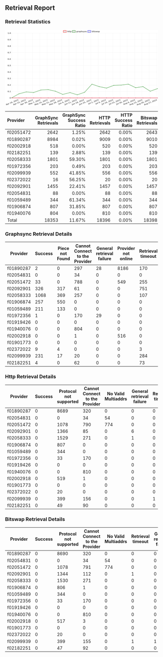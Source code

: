## Retrieval Report
### Retrieval Statistics
<img src="https://raw.githubusercontent.com/data-preservation-programs/filplus-checker-assets/main/filecoin-project/filecoin-plus-large-datasets/issues/1341/1693448831036.png"/>

| Provider  | GraphSync Retrievals | GraphSync Success Ratio | HTTP Retrievals | HTTP Success Ratio | Bitswap Retrievals | Bitswap Success Ratio |
| :-------- | -------------------: | ----------------------: | --------------: | -----------------: | -----------------: | --------------------: |
| f02051472 |                 2642 |                   1.25% |            2642 |              0.00% |               2643 |                 0.00% |
| f01890287 |                 8984 |                   0.02% |            9009 |              0.00% |               9010 |                 0.00% |
| f02002918 |                  518 |                   0.00% |             520 |              0.00% |                520 |                 0.00% |
| f02182251 |                  139 |                   2.88% |             139 |              0.00% |                139 |                 0.00% |
| f02058333 |                 1801 |                  59.30% |            1801 |              0.00% |               1801 |                 0.00% |
| f01972356 |                  203 |                   0.49% |             203 |              0.00% |                203 |                 0.00% |
| f02099939 |                  552 |                  41.85% |             556 |              0.00% |                556 |                 0.00% |
| f02372022 |                   16 |                  56.25% |              20 |              0.00% |                 20 |                 0.00% |
| f02092901 |                 1455 |                  22.41% |            1457 |              0.00% |               1457 |                 0.00% |
| f02054831 |                   88 |                   0.00% |              88 |              0.00% |                 88 |                 0.00% |
| f01059489 |                  344 |                  61.34% |             344 |              0.00% |                344 |                 0.00% |
| f01906874 |                  807 |                  31.85% |             807 |              0.00% |                807 |                 0.00% |
| f01940076 |                  804 |                   0.00% |             810 |              0.00% |                810 |                 0.00% |
| Total     |                18353 |                  11.67% |           18396 |              0.00% |              18398 |                 0.00% |

### Graphsync Retrieval Details
| Provider  | Success | Piece not Found | Cannot Connect to the Provider | General retrieval failure | Provider not online | Retrieval timeout | Unconfirmed block transfer | No Valid Multiaddrs |
| --------- | ------- | --------------- | ------------------------------ | ------------------------- | ------------------- | ----------------- | -------------------------- | ------------------- |
| f01890287 | 2       | 0               | 297                            | 28                        | 8186                | 170               | 301                        | 0                   |
| f02054831 | 0       | 0               | 34                             | 0                         | 0                   | 0                 | 0                          | 54                  |
| f02051472 | 33      | 0               | 788                            | 0                         | 549                 | 255               | 238                        | 779                 |
| f02092901 | 326     | 317             | 61                             | 0                         | 0                   | 751               | 0                          | 0                   |
| f02058333 | 1068    | 369             | 257                            | 0                         | 0                   | 107               | 0                          | 0                   |
| f01906874 | 257     | 550             | 0                              | 0                         | 0                   | 0                 | 0                          | 0                   |
| f01059489 | 211     | 133             | 0                              | 0                         | 0                   | 0                 | 0                          | 0                   |
| f01972356 | 1       | 0               | 170                            | 29                        | 0                   | 0                 | 3                          | 0                   |
| f01919426 | 0       | 0               | 0                              | 0                         | 0                   | 0                 | 0                          | 0                   |
| f01940076 | 0       | 0               | 804                            | 0                         | 0                   | 0                 | 0                          | 0                   |
| f02002918 | 0       | 0               | 1                              | 0                         | 516                 | 0                 | 1                          | 0                   |
| f01901773 | 0       | 0               | 0                              | 0                         | 0                   | 0                 | 0                          | 0                   |
| f02372022 | 9       | 4               | 0                              | 0                         | 0                   | 3                 | 0                          | 0                   |
| f02099939 | 231     | 17              | 20                             | 0                         | 0                   | 284               | 0                          | 0                   |
| f02182251 | 4       | 0               | 62                             | 0                         | 0                   | 73                | 0                          | 0                   |

### Http Retrieval Details
| Provider  | Success | Protocol not supported | Cannot Connect to the Provider | No Valid Multiaddrs | General retrieval failure | Retrieval timeout |
| --------- | ------- | ---------------------- | ------------------------------ | ------------------- | ------------------------- | ----------------- |
| f01890287 | 0       | 8689                   | 320                            | 0                   | 0                         | 0                 |
| f02054831 | 0       | 0                      | 34                             | 54                  | 0                         | 0                 |
| f02051472 | 0       | 1078                   | 790                            | 774                 | 0                         | 0                 |
| f02092901 | 0       | 1366                   | 85                             | 0                   | 6                         | 0                 |
| f02058333 | 0       | 1529                   | 271                            | 0                   | 1                         | 0                 |
| f01906874 | 0       | 807                    | 0                              | 0                   | 0                         | 0                 |
| f01059489 | 0       | 344                    | 0                              | 0                   | 0                         | 0                 |
| f01972356 | 0       | 33                     | 170                            | 0                   | 0                         | 0                 |
| f01919426 | 0       | 0                      | 0                              | 0                   | 0                         | 0                 |
| f01940076 | 0       | 0                      | 810                            | 0                   | 0                         | 0                 |
| f02002918 | 0       | 519                    | 1                              | 0                   | 0                         | 0                 |
| f01901773 | 0       | 0                      | 0                              | 0                   | 0                         | 0                 |
| f02372022 | 0       | 20                     | 0                              | 0                   | 0                         | 0                 |
| f02099939 | 0       | 399                    | 156                            | 0                   | 0                         | 1                 |
| f02182251 | 0       | 49                     | 90                             | 0                   | 0                         | 0                 |

### Bitswap Retrieval Details
| Provider  | Success | Protocol not supported | Cannot Connect to the Provider | No Valid Multiaddrs | Retrieval timeout | General retrieval failure |
| --------- | ------- | ---------------------- | ------------------------------ | ------------------- | ----------------- | ------------------------- |
| f01890287 | 0       | 8690                   | 320                            | 0                   | 0                 | 0                         |
| f02054831 | 0       | 0                      | 34                             | 54                  | 0                 | 0                         |
| f02051472 | 0       | 1078                   | 791                            | 774                 | 0                 | 0                         |
| f02092901 | 0       | 1344                   | 112                            | 0                   | 1                 | 0                         |
| f02058333 | 0       | 1530                   | 271                            | 0                   | 0                 | 0                         |
| f01906874 | 0       | 806                    | 1                              | 0                   | 0                 | 0                         |
| f01059489 | 0       | 344                    | 0                              | 0                   | 0                 | 0                         |
| f01972356 | 0       | 33                     | 170                            | 0                   | 0                 | 0                         |
| f01919426 | 0       | 0                      | 0                              | 0                   | 0                 | 0                         |
| f01940076 | 0       | 0                      | 810                            | 0                   | 0                 | 0                         |
| f02002918 | 0       | 517                    | 3                              | 0                   | 0                 | 0                         |
| f01901773 | 0       | 0                      | 0                              | 0                   | 0                 | 0                         |
| f02372022 | 0       | 20                     | 0                              | 0                   | 0                 | 0                         |
| f02099939 | 0       | 399                    | 155                            | 0                   | 1                 | 1                         |
| f02182251 | 0       | 47                     | 92                             | 0                   | 0                 | 0                         |
